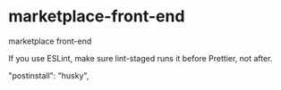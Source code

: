 # marketplace-front-end

marketplace front-end

If you use ESLint, make sure lint-staged runs it before Prettier, not after.

"postinstall": "husky",

